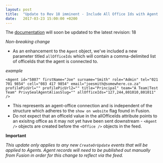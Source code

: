 ```yaml
---
layout: post
title:  "Update to Rev 18 imminent - Include All Office Ids with Agent object"
date:   2017-03-23 15:00:00 +0200
---
```

The [documentation](/FeedStoreAPI/docs) will soon be updated to the latest revision: 18

_Non-breaking change_
- As an enhancement to the `Agent` object, we've included a new parameter titled `allOfficeIds` which will contain a comma-delimited list of officeIds that the agent is connected to.

_example_

```<Agent id="5807" firstName="Joe" surname="Smith" role="Admin" tel="021 701 9854" cell="083 417 9854" email="joesmith@somewhere.co.za" profilePicUrl="" profilePicUrl2="" title="Principal" team="A Team|Test Team" PrivySealAgentAliasSlug="" allOfficeIds="127,244,801010,801011"  />```

- This represents an agent-office connection and is independent of the <Agents><AgentRef/></Agents> structure which adheres to the `show on website` flag found in Fusion.
- Do not expect that an officeId value in the allOfficeIds attribute points to an exisitng office as it may not yet have been sent downstream - `<Agent />` objects are created before the `<Office />` objects in the feed.

**Important**

_This update only applies to any new `CreateOrUpdate` events that will be applied to Agents. Agent records will need to be published out manually from Fusion in order for this change to reflect via the feed._
